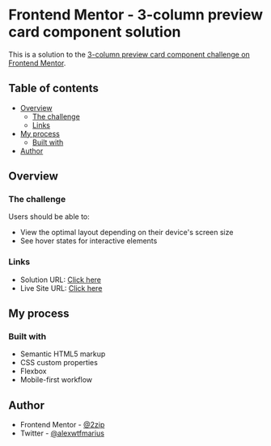 # Frontend Mentor - 3-column preview card component solution

This is a solution to the [3-column preview card component challenge on Frontend Mentor](https://www.frontendmentor.io/challenges/3column-preview-card-component-pH92eAR2-).

## Table of contents

- [Overview](#overview)
  - [The challenge](#the-challenge)
  - [Links](#links)
- [My process](#my-process)
  - [Built with](#built-with)
- [Author](#author)


## Overview

### The challenge

Users should be able to:

- View the optimal layout depending on their device's screen size
- See hover states for interactive elements

### Links

- Solution URL: [Click here](https://www.frontendmentor.io/solutions/mobile-first-workflow-using-only-html-and-css-fx-nyAKIG)
- Live Site URL: [Click here](https://2zip.github.io/3-column-preview-card-component/)

## My process

### Built with

- Semantic HTML5 markup
- CSS custom properties
- Flexbox
- Mobile-first workflow

## Author

- Frontend Mentor - [@2zip](https://www.frontendmentor.io/profile/2zip)
- Twitter - [@alexwtfmarius](https://twitter.com/alexwtfmarius)

